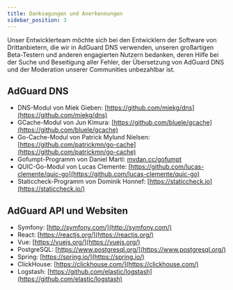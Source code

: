 ```yaml
---
title: Danksagungen und Anerkennungen
sidebar_position: 3
---
```


Unser Entwicklerteam möchte sich bei den Entwicklern der Software von Drittanbietern, die wir in AdGuard DNS verwenden, unseren großartigen Beta-Testern und anderen engagierten Nutzern bedanken, deren Hilfe bei der Suche und Beseitigung aller Fehler, der Übersetzung von AdGuard DNS und der Moderation unserer Communities unbezahlbar ist.

## AdGuard DNS

- DNS-Modul von Miek Gieben: [https://github.com/miekg/dns](https://github.com/miekg/dns)
- GCache-Modul von Jun Kimura: [https://github.com/bluele/gcache](https://github.com/bluele/gcache)
- Go-Cache-Modul von Patrick Mylund Nielsen: [https://github.com/patrickmn/go-cache](https://github.com/patrickmn/go-cache)
- Gofumpt-Programm von Daniel Martí: [mvdan.cc/gofumpt](https://github.com/mvdan/gofumpt)
- QUIC-Go-Modul von Lucas Clemente: [https://github.com/lucas-clemente/quic-go](https://github.com/lucas-clemente/quic-go)
- Staticcheck-Programm von Dominik Honnef: [https://staticcheck.io](https://staticcheck.io/)

## AdGuard API und Websiten

- Symfony: [http://symfony.com/](http://symfony.com/)
- React: [https://reactjs.org/](https://reactjs.org/)
- Vue: [https://vuejs.org/](https://vuejs.org/)
- PostgreSQL: [https://www.postgresql.org/](https://www.postgresql.org/)
- Spring: [https://spring.io/](https://spring.io/)
- ClickHouse: [https://clickhouse.com/](https://clickhouse.com/)
- Logstash: [https://github.com/elastic/logstash](https://github.com/elastic/logstash)
